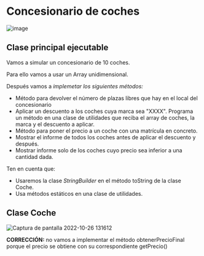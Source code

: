 # Concesionario de coches

![image](https://user-images.githubusercontent.com/91023374/203345701-5d1910f1-6945-4ca9-b356-c872f6837b88.png)


## Clase principal ejecutable

Vamos a simular un concesionario de 10 coches.

Para ello vamos a usar un Array unidimensional.

Después vamos a *implemetar los siguientes métodos:*

- Método para devolver el número de plazas libres que hay en el local del concesionario
- Aplicar un descuento a los coches cuya marca sea "XXXX". Programa un método en una clase de utilidades que reciba el array de coches, la marca y el descuento a aplicar.
- Método para poner el precio a un coche con una matrícula en concreto.
- Mostrar el informe de todos los coches antes de aplicar el descuento y después. 
- Mostrar informe solo de los coches cuyo precio sea inferior a una cantidad dada. 

Ten en cuenta que:

- Usaremos la clase *StringBuilder* en el método toString de la clase Coche.
- Usa métodos estáticos en una clase de utilidades.

## Clase Coche

![Captura de pantalla 2022-10-26 131612](https://user-images.githubusercontent.com/91023374/198013155-93bb7641-2bb6-49dc-a9d5-b8890909ffae.jpg)

**CORRECCIÓN:** no vamos a implementar el método obtenerPrecioFinal porque el precio se obtiene con su correspondiente getPrecio()
